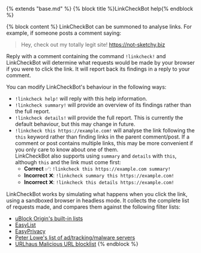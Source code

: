 {% extends "base.md" %}
{% block title %}LinkCheckBot help{% endblock %}

{% block content %}
LinkCheckBot can be summoned to analyse links.
For example, if someone posts a comment saying:

> Hey, check out my totally legit site! https://not-sketchy.biz

Reply with a comment containing the command `!linkcheck!` and LinkCheckBot
will determine what requests would be made by your browser if you were to click
the link.
It will report back its findings in a reply to your comment.

You can modify LinkCheckBot's behaviour in the following ways:

* `!linkcheck help!` will reply with this help information.
* `!linkcheck summary!` will provide an overview of its findings rather than
  the full report.
* `!linkcheck details!` will provide the full report.
  This is currently the default behaviour, but this may change in future.
* `!linkcheck this https://example.com!` will analyse the link following the
  `this` keyword rather than finding links in the parent comment/post.
  If a comment or post contains multiple links, this may be more convenient if
  you only care to know about one of them.  
  LinkCheckBot also supports using `summary` and `details` with `this`,
  although `this` and the link must come first:
  * **Correct** ✅: `!linkcheck this https://example.com summary!`
  * **Incorrect** ❌: `!linkcheck summary this https://example.com!`
  * **Incorrect** ❌: `!linkcheck this details https://example.com!`

LinkCheckBot works by simulating what happens when you click the link, using a
sandboxed browser in headless mode.
It collects the complete list of requests made, and compares them against the
following filter lists:

* [uBlock Origin's built-in lists](https://github.com/uBlockOrigin/uAssets/tree/master/filters)
* [EasyList](https://easylist.github.io/#easylist)
* [EasyPrivacy](https://easylist.github.io/#easyprivacy)
* [Peter Lowe's list of ad/tracking/malware servers](https://pgl.yoyo.org/adservers/policy.php)
* [URLhaus Malicious URL blocklist](https://gitlab.com/curben/urlhaus-filter#urlhaus-malicious-url-blocklist)
{% endblock %}
